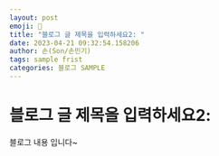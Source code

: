 ```yaml
---
layout: post
emoji: 🔮
title: "블로그 글 제목을 입력하세요2: "
date: 2023-04-21 09:32:54.158206
author: 손(Son/손민기)
tags: sample frist
categories: 블로그 SAMPLE
---
```

# 블로그 글 제목을 입력하세요2: 

블로그 내용 입니다~